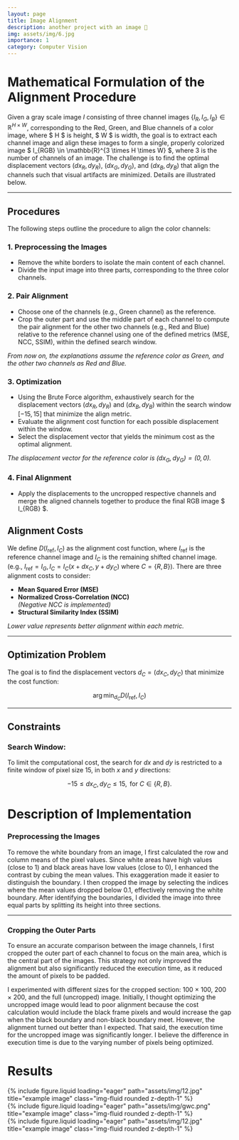 ```yaml
---
layout: page
title: Image Alignment
description: another project with an image 🎉
img: assets/img/6.jpg
importance: 1
category: Computer Vision
---
```


# Mathematical Formulation of the Alignment Procedure

Given a gray scale image $I$ consisting of three channel images $\{I_R, I_G, I_B\} \in \mathbb{R}^{H \times W}$, corresponding to the Red, Green, and Blue channels of a color image, where $ H $ is height, $ W $ is width, the goal is to extract each channel image and align these images to form a single, properly colorized image $ I_{RGB} \in \mathbb{R}^{3 \times H \times W} $, where 3 is the number of channels of an image. The challenge is to find the optimal displacement vectors $(dx_R, dy_R)$, $(dx_G, dy_G)$, and $(dx_B, dy_B)$ that align the channels such that visual artifacts are minimized. Details are illustrated below.

---

## Procedures

The following steps outline the procedure to align the color channels:

### 1. Preprocessing the Images

- Remove the white borders to isolate the main content of each channel.
- Divide the input image into three parts, corresponding to the three color channels.

### 2. Pair Alignment

- Choose one of the channels (e.g., Green channel) as the reference.
- Crop the outer part and use the middle part of each channel to compute the pair alignment for the other two channels (e.g., Red and Blue) relative to the reference channel using one of the defined metrics (MSE, NCC, SSIM), within the defined search window.

*From now on, the explanations assume the reference color as Green, and the other two channels as Red and Blue.*

### 3. Optimization

- Using the Brute Force algorithm, exhaustively search for the displacement vectors $(dx_R, dy_R)$ and $(dx_B, dy_B)$ within the search window $[-15, 15]$ that minimize the align metric.
- Evaluate the alignment cost function for each possible displacement within the window.
- Select the displacement vector that yields the minimum cost as the optimal alignment.

*The displacement vector for the reference color is $(dx_G, dy_G) = (0, 0)$.*

### 4. Final Alignment

- Apply the displacements to the uncropped respective channels and merge the aligned channels together to produce the final RGB image $ I_{RGB} $.




## Alignment Costs

We define $D(I_{\text{ref}}, I_C)$ as the alignment cost function, where $I_{\text{ref}}$ is the reference channel image and $I_C$ is the remaining shifted channel image. (e.g., $I_{\text{ref}} = I_G, I_C = I_C(x + dx_C, y + dy_C)$ where $C = \{R, B\}$). There are three alignment costs to consider:

- **Mean Squared Error (MSE)**
- **Normalized Cross-Correlation (NCC)**  
  *(Negative NCC is implemented)*
- **Structural Similarity Index (SSIM)**

*Lower value represents better alignment within each metric.*

---

## Optimization Problem

The goal is to find the displacement vectors $d_C = (dx_C, dy_C)$ that minimize the cost function:

$$
\arg \min_{d_C} D(I_{\text{ref}}, I_C)
$$

---

## Constraints

### Search Window:
To limit the computational cost, the search for $dx$ and $dy$ is restricted to a finite window of pixel size 15, in both $x$ and $y$ directions:

$$
-15 \leq dx_C, dy_C \leq 15, \text{ for } C \in \{R, B\}.
$$


# Description of Implementation

### Preprocessing the Images

To remove the white boundary from an image, I first calculated the row and column means of the pixel values. Since white areas have high values (close to 1) and black areas have low values (close to 0), I enhanced the contrast by cubing the mean values. This exaggeration made it easier to distinguish the boundary. I then cropped the image by selecting the indices where the mean values dropped below 0.1, effectively removing the white boundary. After identifying the boundaries, I divided the image into three equal parts by splitting its height into three sections.

---

### Cropping the Outer Parts

To ensure an accurate comparison between the image channels, I first cropped the outer part of each channel to focus on the main area, which is the central part of the images. This strategy not only improved the alignment but also significantly reduced the execution time, as it reduced the amount of pixels to be padded.

I experimented with different sizes for the cropped section: 100 × 100, 200 × 200, and the full (uncropped) image. Initially, I thought optimizing the uncropped image would lead to poor alignment because the cost calculation would include the black frame pixels and would increase the gap when the black boundary and non-black boundary meet. However, the alignment turned out better than I expected. That said, the execution time for the uncropped image was significantly longer. I believe the difference in execution time is due to the varying number of pixels being optimized.


# Results

<div class="row">
    <div class="col-sm mt-3 mt-md-0">
        {% include figure.liquid loading="eager" path="assets/img/12.jpg" title="example image" class="img-fluid rounded z-depth-1" %}
    </div>
    <div class="col-sm mt-3 mt-md-0">
        {% include figure.liquid loading="eager" path="assets/img/gwc.png" title="example image" class="img-fluid rounded z-depth-1" %}
    </div>
    <div class="col-sm mt-3 mt-md-0">
        {% include figure.liquid loading="eager" path="assets/img/12.jpg" title="example image" class="img-fluid rounded z-depth-1" %}
    </div>
</div>